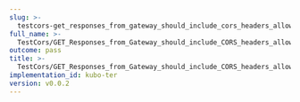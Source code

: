 ```yaml
---
slug: >-
  testcors-get_responses_from_gateway_should_include_cors_headers_allowing_js_from_other_origins_to_read_the_data_cross-origin-
full_name: >-
  TestCors/GET_Responses_from_Gateway_should_include_CORS_headers_allowing_JS_from_other_origins_to_read_the_data_cross-origin.
outcome: pass
title: >-
  TestCors/GET_Responses_from_Gateway_should_include_CORS_headers_allowing_JS_from_other_origins_to_read_the_data_cross-origin.
implementation_id: kubo-ter
version: v0.0.2
---
```


